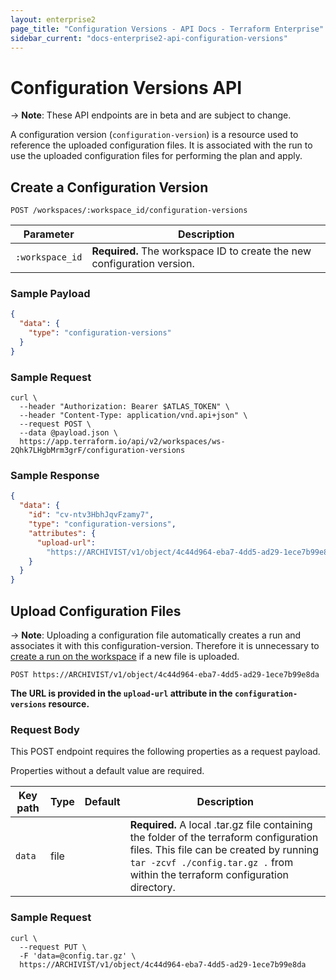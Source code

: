 ```yaml
---
layout: enterprise2
page_title: "Configuration Versions - API Docs - Terraform Enterprise"
sidebar_current: "docs-enterprise2-api-configuration-versions"
---
```


# Configuration Versions API

-> **Note**: These API endpoints are in beta and are subject to change.

A configuration version (`configuration-version`) is a resource used to reference the uploaded configuration files. It is associated with the run to use the uploaded configuration files for performing the plan and apply.

## Create a Configuration Version

`POST /workspaces/:workspace_id/configuration-versions`

| Parameter       | Description                                                             |
| --------------- | ----------------------------------------------------------------------- |
| `:workspace_id` | **Required.** The workspace ID to create the new configuration version. |

### Sample Payload

```json
{
  "data": {
    "type": "configuration-versions"
  }
}
```

### Sample Request

```shell
curl \
  --header "Authorization: Bearer $ATLAS_TOKEN" \
  --header "Content-Type: application/vnd.api+json" \
  --request POST \
  --data @payload.json \
  https://app.terraform.io/api/v2/workspaces/ws-2Qhk7LHgbMrm3grF/configuration-versions
```

### Sample Response

```json
{
  "data": {
    "id": "cv-ntv3HbhJqvFzamy7",
    "type": "configuration-versions",
    "attributes": {
      "upload-url":
        "https://ARCHIVIST/v1/object/4c44d964-eba7-4dd5-ad29-1ece7b99e8da"
    }
  }
}
```

## Upload Configuration Files

-> **Note**: Uploading a configuration file automatically creates a run and associates it with this configuration-version. Therefore it is unnecessary to [create a run on the workspace](./run.html#create-a-run) if a new file is uploaded.

`POST https://ARCHIVIST/v1/object/4c44d964-eba7-4dd5-ad29-1ece7b99e8da`

**The URL is provided in the `upload-url` attribute in the `configuration-versions` resource.**

### Request Body

This POST endpoint requires the following properties as a request payload.

Properties without a default value are required.

| Key path | Type | Default | Description                                                                                                                                                                                           |
| -------- | ---- | ------- | ----------------------------------------------------------------------------------------------------------------------------------------------------------------------------------------------------- |
| `data`   | file |         | **Required.** A local .tar.gz file containing the folder of the terraform configuration files. This file can be created by running `tar -zcvf ./config.tar.gz .` from within the terraform configuration directory. |

### Sample Request

```shell
curl \
  --request PUT \
  -F 'data=@config.tar.gz' \
  https://ARCHIVIST/v1/object/4c44d964-eba7-4dd5-ad29-1ece7b99e8da
```
